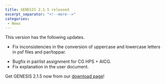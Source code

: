 ```yaml
---
title: GENESIS 2.1.5 released
excerpt_separator: "<!--more-->"
categories:
 - News
---
```


This version has the following updates.

-   Fix inconsistencies in the conversion of uppercase and lowercase
    letters in psf files and par/toppar.
<!--more-->
-   Bugfix in pairlist assignment for CG HPS + AICG.
-   Fix explanation in the user document.

Get GENESIS 2.1.5 now from our [download
page](https://github.com/genesis-release-r-ccs/genesis/releases/tag/v2.1.5)!
